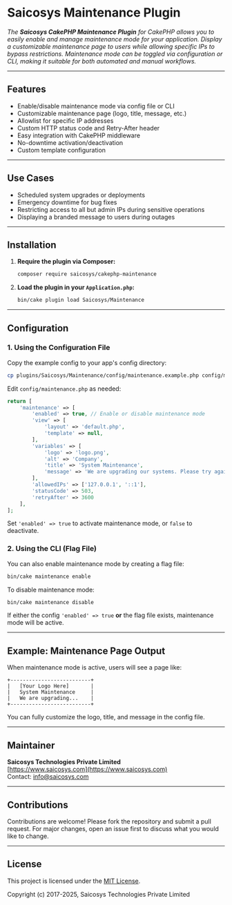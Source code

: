 # Saicosys Maintenance Plugin

*The **Saicosys CakePHP Maintenance Plugin** for CakePHP allows you to easily enable and manage maintenance mode for your application. Display a customizable maintenance page to users while allowing specific IPs to bypass restrictions. Maintenance mode can be toggled via configuration or CLI, making it suitable for both automated and manual workflows.*

---

## Features

- Enable/disable maintenance mode via config file or CLI
- Customizable maintenance page (logo, title, message, etc.)
- Allowlist for specific IP addresses
- Custom HTTP status code and Retry-After header
- Easy integration with CakePHP middleware
- No-downtime activation/deactivation
- Custom template configuration

---

## Use Cases

- Scheduled system upgrades or deployments
- Emergency downtime for bug fixes
- Restricting access to all but admin IPs during sensitive operations
- Displaying a branded message to users during outages

---

## Installation

1. **Require the plugin via Composer:**

   ```bash
   composer require saicosys/cakephp-maintenance
   ```

2. **Load the plugin in your `Application.php`:**

   ```bash
   bin/cake plugin load Saicosys/Maintenance
   ```

---

## Configuration

### 1. Using the Configuration File

Copy the example config to your app's config directory:

```bash
cp plugins/Saicosys/Maintenance/config/maintenance.example.php config/maintenance.php
```

Edit `config/maintenance.php` as needed:

```php
return [
    'maintenance' => [
        'enabled' => true, // Enable or disable maintenance mode
        'view' => [
            'layout' => 'default.php',
            'template' => null,
        ],
        'variables' => [
            'logo' => 'logo.png',
            'alt' => 'Company',
            'title' => 'System Maintenance',
            'message' => 'We are upgrading our systems. Please try again later.'
        ],
        'allowedIPs' => ['127.0.0.1', '::1'],
        'statusCode' => 503,
        'retryAfter' => 3600
    ],
];
```

Set `'enabled' => true` to activate maintenance mode, or `false` to deactivate.

### 2. Using the CLI (Flag File)

You can also enable maintenance mode by creating a flag file:

```bash
bin/cake maintenance enable
```

To disable maintenance mode:

```bash
bin/cake maintenance disable
```

If either the config `'enabled' => true` **or** the flag file exists, maintenance mode will be active.

---

## Example: Maintenance Page Output

When maintenance mode is active, users will see a page like:

```
+--------------------------+
|   [Your Logo Here]       |
|   System Maintenance     |
|   We are upgrading...    |
+--------------------------+
```

You can fully customize the logo, title, and message in the config file.

---

## Maintainer

**Saicosys Technologies Private Limited**  
[https://www.saicosys.com](https://www.saicosys.com)  
Contact: [info@saicosys.com](mailto:info@saicosys.com)

---

## Contributions

Contributions are welcome! Please fork the repository and submit a pull request. For major changes, open an issue first to discuss what you would like to change.

---

## License

This project is licensed under the [MIT License](https://opensource.org/licenses/mit-license.php).

Copyright (c) 2017-2025, Saicosys Technologies Private Limited
